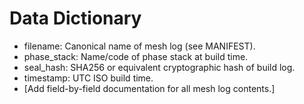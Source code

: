 # Data Dictionary

- filename: Canonical name of mesh log (see MANIFEST).
- phase_stack: Name/code of phase stack at build time.
- seal_hash: SHA256 or equivalent cryptographic hash of build log.
- timestamp: UTC ISO build time.
- [Add field-by-field documentation for all mesh log contents.]
